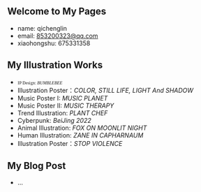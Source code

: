 ## Welcome to My Pages
- name: qichenglin
- email: 853200323@qq.com
- xiaohongshu: 675331358
## My Illustration Works
- <font size=1 face="Candara">IP Design: *BUMBLEBEE* </font>
- Illustration Poster：*COLOR, STILL LIFE, LIGHT And SHADOW*
- Music Poster I: *MUSIC PLANET*
- Music Poster II: *MUSIC THERAPY*
- Trend Illustration: *PLANT CHEF*
- Cyberpunk: *BeiJing 2022*
- Animal Illustration: *FOX ON MOONLIT NIGHT*
- Human Illustration: *ZANE IN CAPHARNAUM*
- Illustration Poster：*STOP VIOLENCE*
## My Blog Post
- ...
